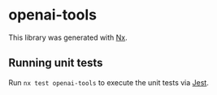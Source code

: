 # openai-tools

This library was generated with [Nx](https://nx.dev).

## Running unit tests

Run `nx test openai-tools` to execute the unit tests via [Jest](https://jestjs.io).
